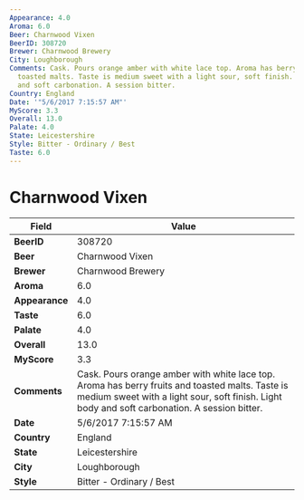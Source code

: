 ```yaml
---
Appearance: 4.0
Aroma: 6.0
Beer: Charnwood Vixen
BeerID: 308720
Brewer: Charnwood Brewery
City: Loughborough
Comments: Cask. Pours orange amber with white lace top. Aroma has berry fruits and
  toasted malts. Taste is medium sweet with a light sour, soft finish. Light body
  and soft carbonation. A session bitter.
Country: England
Date: '"5/6/2017 7:15:57 AM"'
MyScore: 3.3
Overall: 13.0
Palate: 4.0
State: Leicestershire
Style: Bitter - Ordinary / Best
Taste: 6.0
---
```


# Charnwood Vixen

| Field         | Value |
|---------------|-------|
| **BeerID** | 308720 |
| **Beer** | Charnwood Vixen |
| **Brewer** | Charnwood Brewery |
| **Aroma** | 6.0 |
| **Appearance** | 4.0 |
| **Taste** | 6.0 |
| **Palate** | 4.0 |
| **Overall** | 13.0 |
| **MyScore** | 3.3 |
| **Comments** | Cask. Pours orange amber with white lace top. Aroma has berry fruits and toasted malts. Taste is medium sweet with a light sour, soft finish. Light body and soft carbonation. A session bitter. |
| **Date** | 5/6/2017 7:15:57 AM |
| **Country** | England |
| **State** | Leicestershire |
| **City** | Loughborough |
| **Style** | Bitter - Ordinary / Best |
